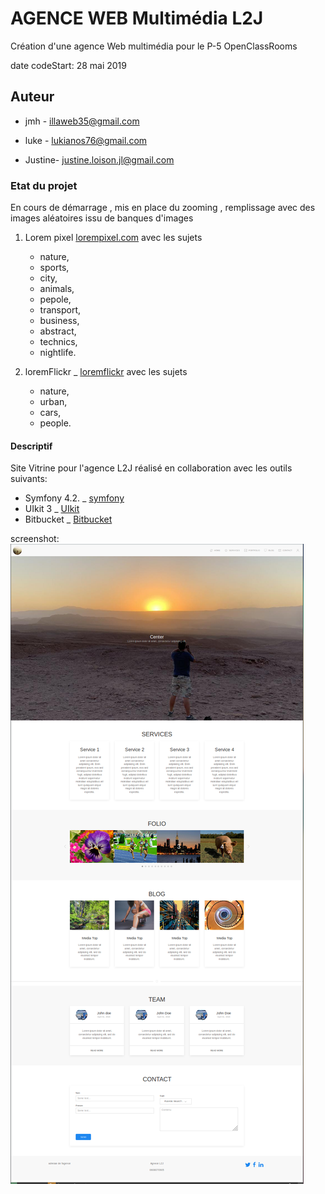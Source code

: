 # AGENCE WEB Multimédia L2J

Création d'une agence Web multimédia pour le P-5 OpenClassRooms

date codeStart: 28 mai 2019

## Auteur

* jmh - illaweb35@gmail.com

* luke - lukianos76@gmail.com

* Justine- justine.loison.jl@gmail.com

### Etat du projet

En cours de démarrage , mis en place du zooming , remplissage avec des images aléatoires issu de banques d'images

1. Lorem pixel  [lorempixel.com](https://lorempixel.com) avec les sujets

    * nature,
    * sports,
    * city,
    * animals,
    * pepole,
    * transport,
    * business,
    * abstract,
    * technics,
    * nightlife.

2. loremFlickr _ [loremflickr](https://loremflickr.com) avec les sujets

    * nature,
    * urban,
    * cars,
    * people.

#### Descriptif

Site Vitrine pour l'agence L2J réalisé en collaboration avec les outils suivants:

* Symfony 4.2. _ [symfony](https://symfony.com)
* UIkit 3  _ [UIkit](https://getuikit.com/)
* Bitbucket  _ [Bitbucket](https://bitbucket.org)

screenshot:
![Projet Agence L2J One-page](/public/img/onePage.png "One-page")
